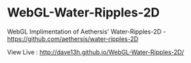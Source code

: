# WebGL-Water-Ripples-2D
WebGL Implimentation of Aethersis' Water-Ripples-2D - https://github.com/aethersis/water-ripples-2D

View Live : http://dave13h.github.io/WebGL-Water-Ripples-2D/
